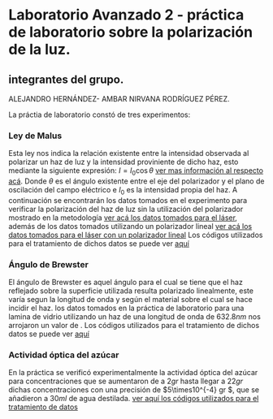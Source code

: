 # Laboratorio Avanzado 2 - práctica de laboratorio sobre la polarización de la luz.
## integrantes del grupo.
 ALEJANDRO HERNÁNDEZ- AMBAR NIRVANA RODRÍGUEZ PÉREZ.
 
 La práctia de laboratorio constó de tres experimentos:
 ### Ley de Malus 
 Esta ley nos indica la relación existente entre la intensidad observada al polarizar un haz de luz y la intensidad proviniente de dicho haz, esto mediante la siguiente expresión:
 $I = I_0 \cos{\theta}$ [ver mas información al respecto acá](https://openstax.org/books/f%C3%ADsica-universitaria-volumen-3/pages/1-7-polarizacion#:~:text=Si%20se%20gira%20el%20segundo,no%20deja%20pasar%20la%20luz.&text=donde%20I%200%20I%200,conoce%20como%20ley%20de%20Malus.).
 Donde $\theta$ es el ángulo existente entre el eje del polarizador y el plano de oscilación del campo eléctrico e $I_0$ es la intensidad propia del haz. A continuación se encontrarán los datos tomados en el experimento para verificar la polarización del haz de luz sin la utilización del polarizador mostrado en la metodología [ver acá los datos tomados para el láser](https://github.com/rrANrr/Polarizaci-n-de-la-luz/blob/main/MalusL.txt), además de los datos tomados utilizando un polarizador lineal [ver acá los datos tomados para el láser con un polarizador lineal](https://github.com/rrANrr/Polarizaci-n-de-la-luz/blob/main/MalusSinRuido.txt)
 Los códigos utilizados para el tratamiento de dichos datos se puede ver [aquí](https://colab.research.google.com/drive/1HqN9olLjR5s8dnvJe1p_hpguQMMyi_-E?usp=sharing)

### Ángulo de Brewster
El ángulo de Brewster es aquel ángulo para el cual se tiene que el haz reflejado sobre la superficie utilizada resulta polarizado linealmente, este varía segun la longitud de onda y según el material sobre el cual se hace incidir el haz. los datos tomados en la práctica de laboratorio para una lamina de vidrio utilizando un haz de una longitud de onda de $632.8 nm$ nos arrojaron un valor de . Los códigos utilizados para el tratamiento de dichos datos se puede ver [aquí]()
### Actividad óptica del azúcar
En la práctica se verificó experimentalmente la actividad óptica del azúcar para concentraciones que se aumentaron de a $2 gr$ hasta llegar a $22 gr$ dichas concentraciones con una precisión de $5\times10^{-4} gr $, que se añadieron a $30 ml$ de agua destilada. [ver aquí los códigos utilizados para el tratamiento de datos](https://colab.research.google.com/drive/12mxdl7v-_ymeahFsoiagI8kpaIhq1p3I?usp=sharing)

